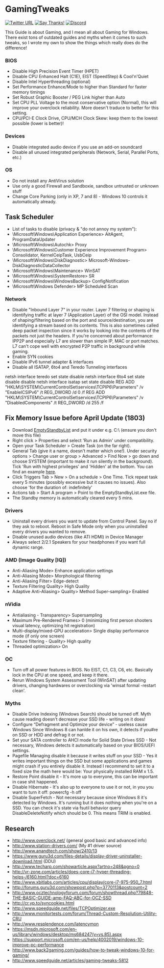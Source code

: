 # GamingTweaks

[![Twitter URL](https://img.shields.io/twitter/url/https/twitter.com/fold_left.svg?style=social&label=Follow%20%40CHEF-KOCH)](https://twitter.com/FZeven)
[![Say Thanks!](https://img.shields.io/badge/Say%20Thanks-!-1EAEDB.svg)](https://saythanks.io/to/CHEF-KOCH)
[![Discord](https://discordapp.com/api/guilds/204394292519632897/widget.png)](https://discord.me/NVinside)

This Guide is about Gaming, and I mean all about Gaming for Windows. There exist tons of outdated guides and myths when it comes to such tweaks, so I wrote my own to show the things which really does do the difference!

### BIOS

* Disable High Precision Event Timer (HPET)
* Disable CPU Enhanced Halt (C1E), EIST (SpeedStep) & Cool'n'Quiet
* Disable Intel Hyperthreading (optional)
* Set Performance Enhance/Mode to higher than Standard for faster memory timings
* Set Robust Graphic Booster / PEG Link higher than Auto
* Set CPU PLL Voltage to the most conservative option (Normal), this will improve your overclock reliability. More doesn't traduce to better for this setting.
* CPU/PCI-E Clock Drive, CPU/MCH Clock Skew: keep them to the lowest possible (lower is better)!


### Devices

* Disable integrated audio device if you use an add-on soundcard
* Disable all unused integrated peripherals (Network, Serial, Parallel Ports, etc.)


### OS

* Do not install any AntiVirus solution
* Use only a good Firewall and Sandboxie, sandbox untrusted or unknown stuff
* Change Core Parking (only in XP, 7 and 8) - Windows 10 controls it automatically already.

Task Scheduler
---------------
* List of tasks to disable (privacy & "do not annoy my system"):
* \Microsoft\Windows\Application Experience> AitAgent, ProgramDataUpdater
* \Microsoft\Windows\Autochk> Proxy
* \Microsoft\Windows\Customer Experience Improvement Program> Consolidator, KernelCeipTask, UsbCeip
* \Microsoft\Windows\DiskDiagnostic> Microsoft-Windows-DiskDiagnosticDataCollector
* \Microsoft\Windows\Maintenance> WinSAT
* \Microsoft\Windows\SystemRestore> SR
* \Microsoft\Windows\WindowsBackup> ConfigNotification
* \Microsoft\Windows Defender> MP Scheduled Scan


### Network

* Disable "Inbound Layer 7" in your router.
Layer 7 filtering or shaping is identifying traffic at layer 7 (Application Layer) of the OSI model. Instead of shaping/filtering based on the port and source/destination, you are identifying a stream based on its contents. This is also sometimes called deep packet inspection since it works by looking into the contents of the packets not just the headers. If you're concerned about performance: IPP2P and especially L7 are slower than simple IP, MAC or port matches. L7 can't cope well with encrypted P2P traffic in background while gaming.
* Enable SYN cookies
* Disable IPv6 tunnel adapter & interfaces
* Disable all ISATAP, 6to4 and Teredo Tunneling interfaces

netsh interface teredo set state disable
netsh interface 6to4 set state disable disable
netsh interface isatap set state disable
REG ADD "HKLM\SYSTEM\CurrentControlSet\services\TCPIP6\Parameters" /v "EnableICSIPv6" /t REG_DWORD /d 0 /f
REG ADD "HKLM\SYSTEM\CurrentControlSet\services\TCPIP6\Parameters" /v "DisabledComponents" /t REG_DWORD /d 255 /f


## Fix Memory Issue before April Update (1803)

* Download [EmptyStandbyList](https://wj32.org/wp/software/empty-standby-list/) and put it under e.g. C:\ (ensure you don't move this file)
* Right click > Properties and select 'Run as Admin' under compatibility.
* Open your Task Scheduler > Create Task (on the far right).
* General Tab (give it a name, doesn't matter which one!). Under security options > Change user or group > Advanced > Find Now > go down and choose SYSTEM (important to make it run silently in the background). Tick 'Run with highest privileges' and 'Hidden' at the bottom. You can find an example [here](https://stackoverflow.com/questions/6568736/how-do-i-set-a-windows-scheduled-task-to-run-in-the-background).
* Click Triggers Tab > New > On a schedule > One Time. Tick repeat task every 5 minutes (possibly excessive but it causes no issues). Also choose 'for the duration of: indefinitely'
* Actions tab > Start A program > Point to the EmptyStandbyList.exe file.
* The Standby memory is automatically cleared every 5 mins.


### Drivers

* Uninstall every drivers you want to update from Control Panel. Say no if they ask to reboot. Reboot in Safe Mode only when you uninstalled every drivers you wanted to remove.
* Disable unused audio devices (like ATI HDMI) in Device Manager
* Always select 2/2.1 Speakers for your headphones if you want full dynamic range.


### AMD (Image Quality [IQ])

* Anti-Aliasing Mode> Enhance application settings
* Anti-Aliasing Mode> Morphological filtering
* Anti-Aliasing Filter> Edge-detect
* Texture Filtering Quality> High Quality
* Adaptive Anti-Aliasing> Quality> Method Super-sampling> Enabled


### nVidia

* Antialiasing - Transparency> Supersampling
* Maximum Pre-Rendered Frames> 0 (minimizing first person shooters visual latency, optimizing hit registration)
* Multi-display/mixed-GPU acceleration> Single display performance mode (if only one screen)
* Texture filtering - Quality> High quality
* Threaded optimization> On


### OC

* Turn off all power features in BIOS. No EIST, C1, C3, C6, etc. Basically lock in the CPU at one speed, and keep it there.
* Rerun Windows System Assessment Tool (WinSAT) after updating drivers, changing hardwares or overclocking via 'winsat formal -restart clean'.


### Myths

* Disable Drive Indexing (Windows Search) should be turned off. Myth cause reading doesn't decrease your SSD life - writing on it does!
* Configure “Defragment and Optimize your device” - useless cause Windows Since Windows 8 can hanlde it on his own, it detects if you#re on SSD or HDD and defrag it or not. 
* Set your SATA controller to AHCI mode for Solid State Drives SSD - Not necessary, Windows detects it automatically based on your BIOS/UEFI settings.
* Pagefile Managing disable it because it writes stuff on your SSD - Yes it writes important things on the SSD but some applications and games might crash if you entirely disable it. Instead I recommend to set it to a fixed size the math here would be: Your physically installed RAM x 1.5.
* Restore Point disable it - It's more up to everyone, this can be important in case shit happened. 
* Disable Hibernate - It's also up to everyone to use it or not, in you you want to turn it off: powercfg -h off
* Disable SuperFetch - Not necessary because since Windows 8 it's detected by Windows. It's running but it does nothing when you're on a SSD. You can check it's state via fsutil behavior query DisableDeleteNotify which should be 0. This means TRIM is enabled. 




## Research
* http://www.overclock.net/ (general good basic and advanced info)
* http://www.station-drivers.com/ (My #1 driver source)
* http://www.anandtech.com/show/2410/13
* https://www.guru3d.com/files-details/display-driver-uninstaller-download.html (DDU)
* http://www.techarp.com/showarticle.aspx?artno=248&pgno=0
* http://vr-zone.com/articles/does-core-i7-hyper-threading-helps-/6160.html?doc=6160
* http://www.xbitlabs.com/articles/cpu/display/core-i7-975-950_7.html
* http://forums.guru3d.com/showpost.php?p=3770113&postcount=2
* http://www.ocztechnologyforum.com/forum/showthread.php?79848-THE-BASIC-GUIDE-amp-FAQ-ABC-for-OCZ-SSD
* http://cr.yp.to/syncookies.html
* http://www.speedguide.net/files/TCPOptimizer.exe
* http://www.monitortests.com/forum/Thread-Custom-Resolution-Utility-CRU
* http://www.resplendence.com/latencymon
* https://msdn.microsoft.com/en-us/library/windows/desktop/ms684247(v=vs.85).aspx
* https://support.microsoft.com/en-us/help/4002019/windows-10-improve-pc-performance
* http://www.back2gaming.com/guides/how-to-tweak-windows-10-for-gaming/
* http://www.speedguide.net/articles/gaming-tweaks-5812
